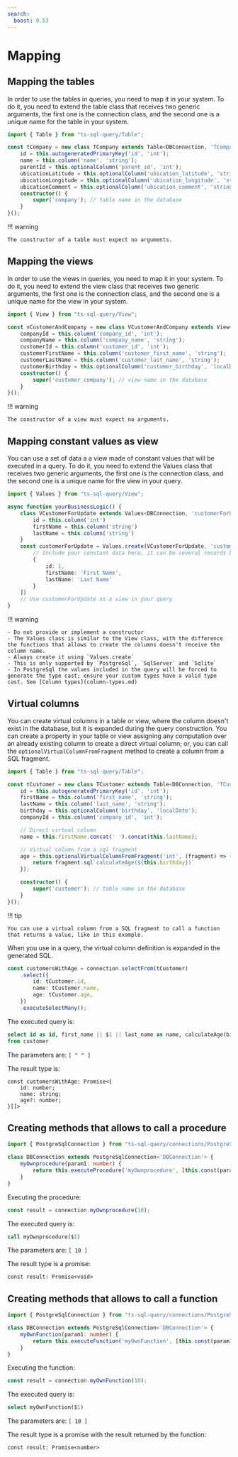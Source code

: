 ```yaml
---
search:
  boost: 0.53
---
```

# Mapping

## Mapping the tables

In order to use the tables in queries, you need to map it in your system. To do it, you need to extend the table class that receives two generic arguments, the first one is the connection class, and the second one is a unique name for the table in your system.

```ts
import { Table } from "ts-sql-query/Table";

const tCompany = new class TCompany extends Table<DBConnection, 'TCompany'> {
    id = this.autogeneratedPrimaryKey('id', 'int');
    name = this.column('name', 'string');
    parentId = this.optionalColumn('parent_id', 'int');
    ubicationLatitude = this.optionalColumn('ubication_latitude', 'string');
    ubicationLongitude = this.optionalColumn('ubication_longitude', 'string');
    ubicationComment = this.optionalColumn('ubication_comment', 'string');
    constructor() {
        super('company'); // table name in the database
    }
}();
```

!!! warning

    The constructor of a table must expect no arguments.

## Mapping the views

In order to use the views in queries, you need to map it in your system. To do it, you need to extend the view class that receives two generic arguments, the first one is the connection class, and the second one is a unique name for the view in your system.

```ts
import { View } from "ts-sql-query/View";

const vCustomerAndCompany = new class VCustomerAndCompany extends View<DBConnection, 'VCustomerAndCompany'> {
    companyId = this.column('company_id', 'int');
    companyName = this.column('company_name', 'string');
    customerId = this.column('customer_id', 'int');
    customerFirstName = this.column('customer_first_name', 'string');
    customerLastName = this.column('customer_last_name', 'string');
    customerBirthday = this.optionalColumn('customer_birthday', 'localDate');
    constructor() {
        super('customer_company'); // view name in the database
    }
}();
```

!!! warning

    The constructor of a view must expect no arguments.

## Mapping constant values as view

You can use a set of data a a view made of constant values that will be executed in a query. To do it, you need to extend the Values class that receives two generic arguments, the first one is the connection class, and the second one is a unique name for the view in your query.

```ts
import { Values } from "ts-sql-query/View";

async function yourBusinessLogic() {
    class VCustomerForUpdate extends Values<DBConnection, 'customerForUpdate'> {
        id = this.column('int')
        firstName = this.column('string')
        lastName = this.column('string')
    }
    const customerForUpdate = Values.create(VCustomerForUpdate, 'customerForUpdate', [
        // Include your constant data here, it can be several records but must contains at least one.
        { 
            id: 1,
            firstName: 'First Name',
            lastName: 'Last Name'
        }
    ])
    // Use customerForUpdate as a view in your query
}
```

!!! warning

    - Do not provide or implement a constructor
    - The Values class is similar to the View class, with the difference the functions that allows to create the columns doesn't receive the column name.
    - Always create it using `Values.create`
    - This is only supported by `PostgreSql`, `SqlServer` and `Sqlite`
    - In PostgreSql the values included in the query will be forced to generate the type cast; ensure your custom types have a valid type cast. See [Column types](column-types.md)

## Virtual columns

You can create virtual columns in a table or view, where the column doesn't exist in the database, but it is expanded during the query construction. You can create a property in your table or view assigning any computation over an already existing column to create a direct virtual column; or, you can call the `optionalVirtualColumnFromFragment` method to create a column from a SQL fragment.

```ts
import { Table } from "ts-sql-query/Table";

const tCustomer = new class TCustomer extends Table<DBConnection, 'TCustomer'> {
    id = this.autogeneratedPrimaryKey('id', 'int');
    firstName = this.column('first_name', 'string');
    lastName = this.column('last_name', 'string');
    birthday = this.optionalColumn('birthday', 'localDate');
    companyId = this.column('company_id', 'int');

    // Direct virtual column
    name = this.firstName.concat(' ').concat(this.lastName);

    // Virtual column from a sql fragment
    age = this.optionalVirtualColumnFromFragment('int', (fragment) => {
        return fragment.sql`calculateAge(${this.birthday})`
    });

    constructor() {
        super('customer'); // table name in the database
    }
}();
```

!!! tip

    You can use a virtual column from a SQL fragment to call a function that returns a value, like in this example.

When you use in a query, the virtual column definition is expanded in the generated SQL.

```ts
const customersWithAge = connection.selectFrom(tCustomer)
    .select({
        id: tCustomer.id,
        name: tCustomer.name,
        age: tCustomer.age,
    })
    .executeSelectMany();
```

The executed query is:
```sql
select id as id, first_name || $1 || last_name as name, calculateAge(birthday) as age 
from customer
```

The parameters are: `[ " " ]`

The result type is:
```tsx
const customersWithAge: Promise<{
    id: number;
    name: string;
    age?: number;
}[]>
```

## Creating methods that allows to call a procedure

```ts
import { PostgreSqlConnection } from "ts-sql-query/connections/PostgreSqlConnection";

class DBConnection extends PostgreSqlConnection<'DBConnection'> { 
    myOwnprocedure(param1: number) {
        return this.executeProcedure('myOwnprocedure', [this.const(param1, 'int')]);
    }
}
```

Executing the procedure:
```ts
const result = connection.myOwnprocedure(10);
```

The executed query is:
```sql
call myOwnprocedure($1)
```

The parameters are: `[ 10 ]`

The result type is a promise:
```tsx
const result: Promise<void>
```

## Creating methods that allows to call a function

```ts
import { PostgreSqlConnection } from "ts-sql-query/connections/PostgreSqlConnection";

class DBConnection extends PostgreSqlConnection<'DBConnection'> { 
    myOwnFunction(param1: number) {
        return this.executeFunction('myOwnFunction', [this.const(param1, 'int')], 'int', 'required');
    }
}
```

Executing the function:
```ts
const result = connection.myOwnFunction(10);
```

The executed query is:
```sql
select myOwnFunction($1)
```

The parameters are: `[ 10 ]`

The result type is a promise with the result returned by the function:
```tsx
const result: Promise<number>
```
